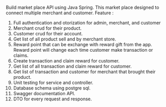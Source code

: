 Build market place API using Java Spring. This market place designed to connect multiple merchant and customer.
Feature :
1. Full authentication and otorization for admin, merchant, and customer
2. Merchant crud for their product.
3. Customer crud for their account.
4. Get list of all product sell and by merchant store.
5. Reward point that can be exchange with reward gift from the app. Reward point will change each time customer make transaction or claims.
6. Create transaction and claim reward for customer.
7. Get list of all transaction and claim reward for customer.
8. Get list of transaction and customer for merchant that brought their product.
9. Unit testing for service and controller.
10. Database schema using postgre sql.
11. Swagger documentation API.
12. DTO for every request and response.
